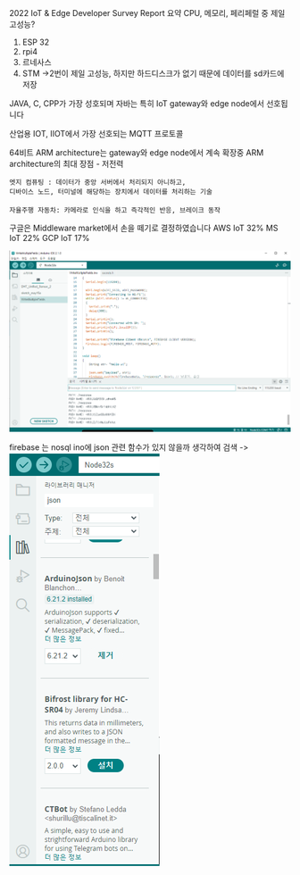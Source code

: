 
2022 IoT & Edge Developer Survey Report
요약
CPU, 메모리, 페리페럴 중 제일 고성능?
1. ESP 32
2. rpi4
3. 르네사스
4. STM
->2번이 제일 고성능, 하지만 하드디스크가 없기 때문에 데이터를 sd카드에 저장

JAVA, C, CPP가 가장 성호되며 자바는 특히 IoT gateway와 edge node에서 선호됩니다

산업용 IOT, IIOT에서 가장 선호되는 MQTT 프로토콜

64비트 ARM architecture는 gateway와 edge node에서 계속 확장중
    ARM architecture의 최대 장점 - 저전력

    엣지 컴퓨팅 : 데이터가 중앙 서버에서 처리되지 아니하고, 
    디바이스 노드, 터미널에 해당하는 장치에서 데이터를 처리하는 기술

    자율주행 자동차: 카메라로 인식을 하고 즉각적인 반응, 브레이크 동작

구글은 Middleware market에서 손을 떼기로 결정하였습니다
AWS IoT 32% MS IoT 22% GCP IoT 17%


![img.png](img.png)

firebase 는 nosql
ino에 json 관련 함수가 있지 않을까 생각하여 검색
->
![img_1.png](img_1.png)



